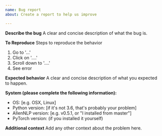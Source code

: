 ```yaml
---
name: Bug report
about: Create a report to help us improve

---
```


**Describe the bug**
A clear and concise description of what the bug is.

**To Reproduce**
Steps to reproduce the behavior
1. Go to '...'
2. Click on '....'
3. Scroll down to '....'
4. See error

**Expected behavior**
A clear and concise description of what you expected to happen.

**System (please complete the following information):**
 - OS: [e.g. OSX, Linux]
 - Python version: [if it's not 3.6, that's probably your problem]
 - AllenNLP version: [e.g. v0.5.1, or "I installed from master"]
 - PyTorch version: (if you installed it yourself)

**Additional context**
Add any other context about the problem here.

